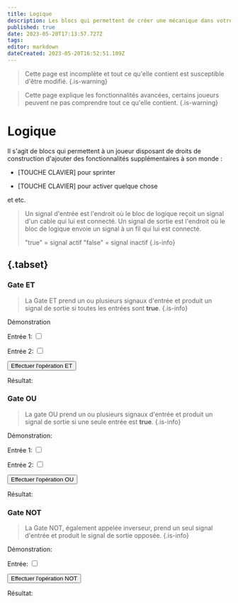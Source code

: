 ```yaml
---
title: Logique
description: Les blocs qui permettent de créer une mécanique dans votre monde
published: true
date: 2023-05-20T17:13:57.727Z
tags: 
editor: markdown
dateCreated: 2023-05-20T16:52:51.109Z
---
```


> Cette page est incomplète et tout ce qu'elle contient est susceptible d'être modifié.
{.is-warning}

> Cette page explique les fonctionnalités avancées, certains joueurs peuvent ne pas comprendre tout ce qu'elle contient.
{.is-warning}

# Logique

Il s'agit de blocs qui permettent à un joueur disposant de droits de construction d'ajouter des fonctionnalités supplémentaires à son monde :

- [TOUCHE CLAVIER] pour sprinter

- [TOUCHE CLAVIER] pour activer quelque chose

et etc.

> Un signal d'entrée est l'endroit où le bloc de logique reçoit un signal d'un cable qui lui est connecté.
> Un signal de sortie est l'endroit où le bloc de logique envoie un signal à un fil qui lui est connecté.
>
> "true" = signal actif
> "false" = signal inactif
{.is-info}

## {.tabset}

### Gate ET

> La Gate ET prend un ou plusieurs signaux d'entrée et produit un signal de sortie si toutes les entrées sont **true**.
{.is-info}

Démonstration

<div class="input-container">
<label for="AND_input1">Entrée 1:</label> <input type="checkbox" id="AND_input1" class="input">
  
<label for="AND_input2">Entrée 2:</label> <input type="checkbox" id="AND_input2" class="input">
  
<button id="performANDButton" class="button">Effectuer l'opération ET</button>
<p id="AND_result">Résultat:</p>
</div>

 

### Gate OU

> La gate OU prend un ou plusieurs signaux d'entrée et produit un signal de sortie si une seule entrée est **true**.
{.is-info}

Démonstration:

<div class="input-container">

<label for="OR_input1">Entrée 1:</label> <input type="checkbox" id="OR_input1" class="input">

  

<label for="OR_input2">Entrée 2:</label> <input type="checkbox" id="OR_input2" class="input">

<button id="performORButton" class="button">Effectuer l'opération OU</button>

<p id="OR_result">Résultat:</p>

</div>

### Gate NOT

> La Gate NOT, également appelée inverseur, prend un seul signal d'entrée et produit le signal de sortie opposée. 
{.is-info}

Démonstration:

<div class="input-container">

<label for="NOT_input1">Entrée:</label> <input type="checkbox" id="NOT_input1" class="input">

  

<button id="performNOTButton" class="button">Effectuer l'opération NOT</button>

<p id="NOT_result">Résultat:</p>

</div>